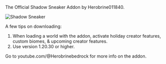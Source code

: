 The Official Shadow Sneaker Addon by Herobrine011840.

![Shadow Sneaker](https://github.com/Herobrine011840/The-Shadow-Sneaker-Addon-for-Minecraft-Bedrock/assets/139717119/b948d3ef-5b89-4108-8030-2a19dbd4ff02)

A few tips on downloading:
1. When loading a world with the addon, activate holiday creator features, custom biomes, & upcoming creator features.
2. Use version 1.20.30 or higher.

Go to youtube.com/@Herobrinebedrock for more info on the addon.
